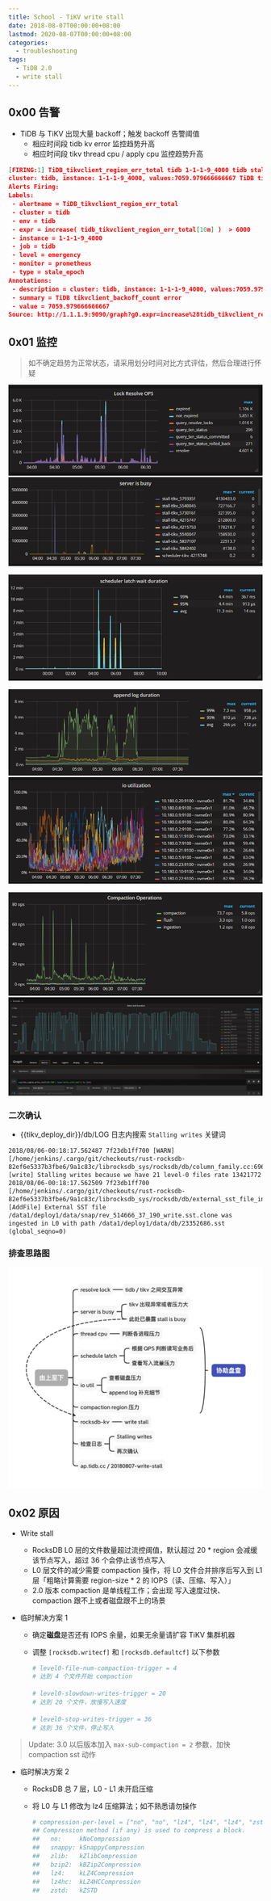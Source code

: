 ```yaml
---
title: School - TiKV write stall
date: 2018-08-07T00:00:00+08:00
lastmod: 2020-08-07T00:00:00+08:00
categories:
  - troubleshooting
tags:
  - TiDB 2.0
  - write stall
---
```

## 0x00 告警

- TiDB 与 TiKV 出现大量 backoff；触发 backoff 告警阈值
  - 相应时间段 tidb kv error 监控趋势升高
  - 相应时间段 tikv thread cpu / apply cpu 监控趋势升高

```json
[FIRING:1] TiDB_tikvclient_region_err_total tidb 1-1-1-9_4000 tidb stale_epoch (tidb increase( tidb_tikvclient_region_err_total[10m] )  > 6000 emergency prometheus)
cluster: tidb, instance: 1-1-1-9_4000, values:7059.979666666667 TiDB tikvclient_backoff_count error 7059.979666666667
Alerts Firing:
Labels:
 - alertname = TiDB_tikvclient_region_err_total
 - cluster = tidb
 - env = tidb
 - expr = increase( tidb_tikvclient_region_err_total[10m] )  > 6000
 - instance = 1-1-1-9_4000
 - job = tidb
 - level = emergency
 - monitor = prometheus
 - type = stale_epoch
Annotations:
 - description = cluster: tidb, instance: 1-1-1-9_4000, values:7059.979666666667
 - summary = TiDB tikvclient_backoff_count error
 - value = 7059.979666666667
Source: http://1.1.1.9:9090/graph?g0.expr=increase%28tidb_tikvclient_region_err_total%5B10m%5D%29+%3E+6000&g0.tab=1
```

## 0x01 监控

> 如不确定趋势为正常状态，请采用划分时间对比方式评估，然后合理进行怀疑

![锁冲突](./lock-resolve.png "ap.tidb.cc")
![server is busy](./serverisbusy.png "ap.tidb.cc")

![schedule latch duration](./schdule-latch.png "ap.tidb.cc")

![append log](./append.png "ap.tidb.cc")
![io util](./ioutil.png "ap.tidb.cc")

![compaction sst](./compaction.png "ap.tidb.cc")
![write stall](./stall.png "ap.tidb.cc")

### 二次确认

- {{tikv_deploy_dir}}/db/LOG 日志内搜索 `Stalling writes` 关键词

```log
2018/08/06-00:18:17.562487 7f23db1ff700 [WARN] [/home/jenkins/.cargo/git/checkouts/rust-rocksdb-82ef6e5337b3fbe6/9a1c83c/librocksdb_sys/rocksdb/db/column_family.cc:696] [write] Stalling writes because we have 21 level-0 files rate 13421772
2018/08/06-00:18:17.562509 7f23db1ff700 [/home/jenkins/.cargo/git/checkouts/rust-rocksdb-82ef6e5337b3fbe6/9a1c83c/librocksdb_sys/rocksdb/db/external_sst_file_ingestion_job.cc:231] [AddFile] External SST file /data1/deploy1/data/snap/rev_514666_37_190_write.sst.clone was ingested in L0 with path /data1/deploy1/data/db/23352686.sst (global_seqno=0)
```

### 排查思路图

![排查 write stall 思维导图](./mind-stall.png "ap.tidb.cc")

## 0x02 原因

- Write stall
  - RocksDB L0 层的文件数量超过流控阈值，默认超过 20 * region 会减缓该节点写入，超过 36 个会停止该节点写入
  - L0 层文件的减少需要 compaction 操作，将 L0 文件合并排序后写入到 L1 层「粗略计算需要 region-size * 2 的 IOPS（读、压缩、写入）」
  - 2.0 版本 compaction 是单线程工作；会出现 写入速度过快、compaction 跟不上或者磁盘跟不上的场景

- 临时解决方案 1
  - 确定**磁盘**是否还有 IOPS 余量，如果无余量请扩容 TiKV 集群机器
  - 调整 `[rocksdb.writecf]` 和 `[rocksdb.defaultcf]` 以下参数

    ```toml
    # level0-file-num-compaction-trigger = 4
    # 达到 4 个文件开始 compaction

    # level0-slowdown-writes-trigger = 20
    # 达到 20 个文件，放慢写入速度

    # level0-stop-writes-trigger = 36
    # 达到 36 个文件，停止写入
    ```

> Update: 3.0 以后版本加入 `max-sub-compaction = 2` 参数，加快 compaction sst 动作

- 临时解决方案 2
  - RocksDB 总 7 层，L0 - L1 未开启压缩
  - 将 L0 与 L1 修改为 lz4 压缩算法；如不熟悉请勿操作

    ```toml
    # compression-per-level = ["no", "no", "lz4", "lz4", "lz4", "zstd", "zstd"]
    ## Compression method (if any) is used to compress a block.
    ##   no:     kNoCompression
    ##   snappy: kSnappyCompression
    ##   zlib:   kZlibCompression
    ##   bzip2:  kBZip2Compression
    ##   lz4:    kLZ4Compression
    ##   lz4hc:  kLZ4HCCompression
    ##   zstd:   kZSTD
    ```
